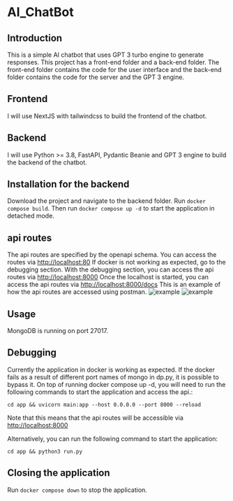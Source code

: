 # AI_ChatBot

## Introduction

This is a simple AI chatbot that uses GPT 3 turbo engine to generate responses.
This project has a front-end folder and a back-end folder. The front-end folder contains the code for the user interface and the back-end folder contains the code for the server and the GPT 3 engine.

## Frontend

I will use NextJS with tailwindcss to build the frontend of the chatbot.

## Backend

I will use Python >= 3.8, FastAPI, Pydantic Beanie and GPT 3 engine to build the backend of the chatbot.


## Installation for the backend

Download the project and navigate to the backend folder. 
Run ```docker compose build```.
Then run ```docker compose up -d``` to start the application in detached mode.

## api routes

The api routes are specified by the openapi schema. You can access the routes via <http://localhost:80>
If docker is not working as expected, go to the debugging section. With the debugging section, you can access the api routes via <http://localhost:8000>
Once the localhost is started, you can access the api routes via <http://localhost:8000/docs>
This is an example of how the api routes are accessed using postman.
![example](<docs/example.png>)
![example](<docs/exampletwo.png>)

## Usage

MongoDB is running on port 27017.

## Debugging

Currently the application in docker is working as expected.
If the docker fails as a result of different port names of mongo in dp.py, it is possible to bypass it.
On top of running docker compose up -d, you will need to run the following commands to start the application and access the api.:

```cd app && uvicorn main:app --host 0.0.0.0 --port 8000 --reload```

Note that this means that the api routes will be accessible via <http://localhost:8000>

Alternatively, you can run the following command to start the application:

```cd app && python3 run.py```

## Closing the application

Run ```docker compose down``` to stop the application.